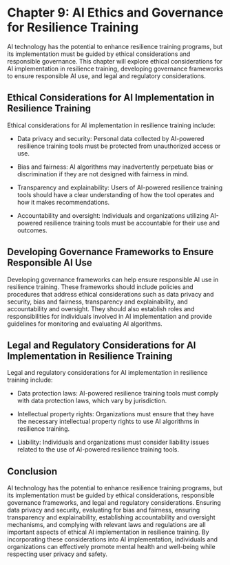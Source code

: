 Chapter 9: AI Ethics and Governance for Resilience Training
===========================================================

AI technology has the potential to enhance resilience training programs, but its implementation must be guided by ethical considerations and responsible governance. This chapter will explore ethical considerations for AI implementation in resilience training, developing governance frameworks to ensure responsible AI use, and legal and regulatory considerations.

Ethical Considerations for AI Implementation in Resilience Training
-------------------------------------------------------------------

Ethical considerations for AI implementation in resilience training include:

* Data privacy and security: Personal data collected by AI-powered resilience training tools must be protected from unauthorized access or use.

* Bias and fairness: AI algorithms may inadvertently perpetuate bias or discrimination if they are not designed with fairness in mind.

* Transparency and explainability: Users of AI-powered resilience training tools should have a clear understanding of how the tool operates and how it makes recommendations.

* Accountability and oversight: Individuals and organizations utilizing AI-powered resilience training tools must be accountable for their use and outcomes.

Developing Governance Frameworks to Ensure Responsible AI Use
-------------------------------------------------------------

Developing governance frameworks can help ensure responsible AI use in resilience training. These frameworks should include policies and procedures that address ethical considerations such as data privacy and security, bias and fairness, transparency and explainability, and accountability and oversight. They should also establish roles and responsibilities for individuals involved in AI implementation and provide guidelines for monitoring and evaluating AI algorithms.

Legal and Regulatory Considerations for AI Implementation in Resilience Training
--------------------------------------------------------------------------------

Legal and regulatory considerations for AI implementation in resilience training include:

* Data protection laws: AI-powered resilience training tools must comply with data protection laws, which vary by jurisdiction.

* Intellectual property rights: Organizations must ensure that they have the necessary intellectual property rights to use AI algorithms in resilience training.

* Liability: Individuals and organizations must consider liability issues related to the use of AI-powered resilience training tools.

Conclusion
----------

AI technology has the potential to enhance resilience training programs, but its implementation must be guided by ethical considerations, responsible governance frameworks, and legal and regulatory considerations. Ensuring data privacy and security, evaluating for bias and fairness, ensuring transparency and explainability, establishing accountability and oversight mechanisms, and complying with relevant laws and regulations are all important aspects of ethical AI implementation in resilience training. By incorporating these considerations into AI implementation, individuals and organizations can effectively promote mental health and well-being while respecting user privacy and safety.
